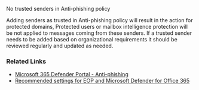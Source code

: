 No trusted senders in Anti-phishing policy

Adding senders as trusted in Anti-phishing policy will result in the action for protected domains, Protected users or mailbox intelligence protection will be not applied to messages coming from these senders. If a trusted sender needs to be added based on organizational requirements it should be reviewed regularly and updated as needed.

### Related Links

* [Microsoft 365 Defender Portal - Anti-phishing](https://security.microsoft.com/antiphishing) 
* [Recommended settings for EOP and Microsoft Defender for Office 365](https://aka.ms/orca-atpp-docs-7)

